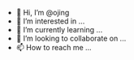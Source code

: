 - 👋 Hi, I’m @ojing
- 👀 I’m interested in ...
- 🌱 I’m currently learning ...
- 💞️ I’m looking to collaborate on ...
- 📫 How to reach me ...

<!---
ojing/ojing is a ✨ special ✨ repository because its `README.md` (this file) appears on your GitHub profile.
You can click the Preview link to take a look at your changes.
--->

